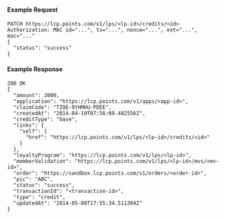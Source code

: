 #### Example Request

    PATCH https://lcp.points.com/v1/lps/<lp-id>/credits/<id>
    Authorization: MAC id="...", ts="...", nonce="...", ext="...", mac="..."
    {
      "status": "success"
    }

#### Example Response

    200 OK
    {
      "amount": 2000,
      "application": "https://lcp.points.com/v1/apps/<app-id>",
      "claimCode": "TZ9E-9YHMHU-PDEE",
      "createdAt": "2014-04-19T07:56:08.482556Z",
      "creditType": "base",
      "links": {
        "self": {
          "href": "https://lcp.points.com/v1/lps/<lp-id>/credits/<id>"
        }
      },
      "loyaltyProgram": "https://lcp.points.com/v1/lps/<lp-id>",
      "memberValidation": "https://lcp.points.com/v1/lps/<lp-id>/mvs/<mv-id>",
      "order": "https://sandbox.lcp.points.com/v1/orders/<order-id>",
      "pic": "ABC",
      "status": "success",
      "transactionId": "<transaction-id>",
      "type": "credit",
      "updatedAt": "2014-05-08T17:55:34.511304Z"
    }







